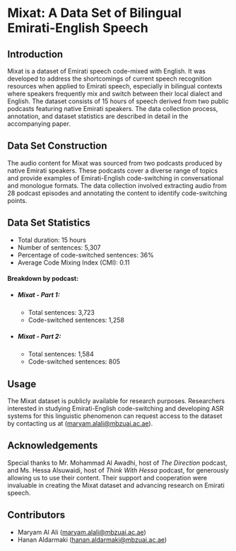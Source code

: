 # Mixat: A Data Set of Bilingual Emirati-English Speech

## Introduction
Mixat is a dataset of Emirati speech code-mixed with English. It was developed to address the shortcomings of current speech recognition resources when applied to Emirati speech, especially in bilingual contexts where speakers frequently mix and switch between their local dialect and English. The dataset consists of 15 hours of speech derived from two public podcasts featuring native Emirati speakers. The data collection process, annotation, and dataset statistics are described in detail in the accompanying paper.

## Data Set Construction
The audio content for Mixat was sourced from two podcasts produced by native Emirati speakers. These podcasts cover a diverse range of topics and provide examples of Emirati-English code-switching in conversational and monologue formats. The data collection involved extracting audio from 28 podcast episodes and annotating the content to identify code-switching points.

## Data Set Statistics
- Total duration: 15 hours
- Number of sentences: 5,307
- Percentage of code-switched sentences: 36%
- Average Code Mixing Index (CMI): 0.11
#### Breakdown by podcast:
  - ##### Mixat - Part 1:
    - Total sentences: 3,723
    - Code-switched sentences: 1,258
  - ##### Mixat -  Part 2:
    - Total sentences: 1,584
    - Code-switched sentences: 805

## Usage
The Mixat dataset is publicly available for research purposes. Researchers interested in studying Emirati-English code-switching and developing ASR systems for this linguistic phenomenon can request access to the dataset by contacting us at ([maryam.alali@mbzuai.ac.ae](mailto:maryam.alali@mbzuai.ac.ae)).

## Acknowledgements

Special thanks to Mr. Mohammad Al Awadhi, host of *The Direction* podcast, and Ms. Hessa Alsuwaidi, host of *Think With Hessa* podcast, for generously allowing us to use their content. Their support and cooperation were invaluable in creating the Mixat dataset and advancing research on Emirati speech.

## Contributors

- Maryam Al Ali ([maryam.alali@mbzuai.ac.ae](mailto:maryam.alali@mbzuai.ac.ae))
- Hanan Aldarmaki ([hanan.aldarmaki@mbzuai.ac.ae](mailto:hanan.aldarmaki@mbzuai.ac.ae))
